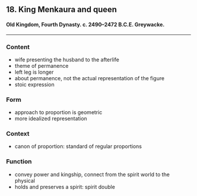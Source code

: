 <!-- order:3 -->
## 18. King Menkaura and queen

#### Old Kingdom, Fourth Dynasty. c. 2490–2472 B.C.E. Greywacke.

---

### Content
- wife presenting the husband to the afterlife
- theme of permanence 
- left leg is longer
- about permanence, not the actual representation of the figure
- stoic expression

### Form
- approach to proportion is geometric
- more idealized representation

### Context
- canon of proportion: standard of regular proportions

### Function
- convey power and kingship, connect from the spirit world to the physical
- holds and preserves a spirit: spirit double
